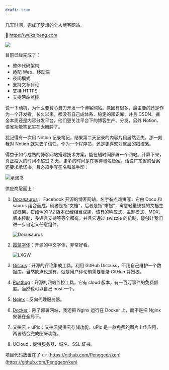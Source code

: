 ```yaml
---
draft: true
---
```


几天时间，完成了梦想的个人博客网站。

🎉 https://wukaipeng.com

![](http://img.wukaipeng.com/2023/0805-103820-screenshot-wukaipeng.com-2023.08.05-10_34_31.png)



目前已经完成了：

- 整体代码架构
- 适配 Web、移动端
- 夜间模式
- 支持文章评论
- 支持 HTTPS
- 支持网站监控



说一下动机，为什么要费心费力开发一个博客网站。原因有很多，最主要的还是作为一个开发者，长久以来，都没有自己成体系、稳定的知识库，并且 CSDN、掘金本质还是内容分发平台，他们更关注平台下的博客生产、分发，另外 Notion、语雀功能笔记实在太臃肿了。

犹记得有一次用 Notion 记录笔记，结果第二天记录的内容片段居然丢失，那一刻我对 Notion 就失去了信任。作为一个程序员，还是<u>更喜欢对底层的把控感</u>。

得益于如今成熟的博客网站搭建技术方案，能在短时间部署一个网站。计算下来，真正投入的时间不超过 2 天，更多的时间是在等待域名备案。话说广东省的备案还要求承诺书，且必须手写签名和盖手印：

![承诺书](http://img.wukaipeng.com/2023/0805-150957-image-20230805150956943.png)



供应商层面上：

1. [Docusaurus](https://docusaurus.io/)： Facebook 开源的博客网站，名字有点难拼写，它由 Docu 和 saurus 组合而成，前者是指“文档”，后者是指“蜥蜴”，寓意轻量快捷的文档生成框架。它如今的 V2 版本已经相当成熟，该有的响应式、主题模式、MDX、版本控制、多语言支持等等全都有，并且它通过 swizzle 的机制，能够让我们进一步自定义任意组件。

   ![Docusaurus](https://ph-files.imgix.net/7a8c1deb-6539-476c-bd6a-907c830b2394.png?auto=compress&codec=mozjpeg&cs=strip&auto=format&fit=max&dpr=2)

2. [霞鹭字体](https://github.com/lxgw/LxgwWenKai)：开源的中文字体，非常好看。

   ![LXGW](https://lxgw.github.io/images/posts/klee-simpchin/wenkai-overview.png)

3. [Giscus](https://giscus.app/)：开源的评论集成工具，利用 GitHub Discuss，不用自己维护一个数据库。当然缺点也是有，就是用户评论前需要登录 GitHub 并授权。

4. [Posthog](https://posthog.com/)：开源的网站监控工具。它有 cloud 版本，有一百万事件的免费额度。当然也可以自己 host 一个。

5. [Nginx](https://www.nginx.com/)：反向代理服务器。

6. [Docker](https://www.docker.com/)：除了部署网站，我还把 Nginx 运行在 Docker 上，而不是把 Nginx 安装在全局下。

7. 又拍云 + uPic：又拍云提供云存储功能，uPic 是一款免费的图片上传应用，两者结合完成图床功能。

8. UCloud：提供服务器、域名、SSL 证书。



项目代码放置在了 👉 [https://github.com/Penggeor/ken](https://github.com/Penggeor/ken)











